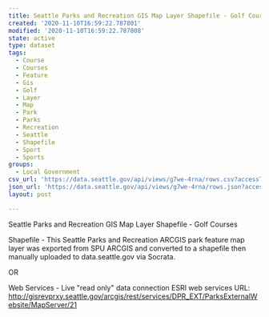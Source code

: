```yaml
---
title: Seattle Parks and Recreation GIS Map Layer Shapefile - Golf Courses
created: '2020-11-10T16:59:22.787801'
modified: '2020-11-10T16:59:22.787808'
state: active
type: dataset
tags:
  - Course
  - Courses
  - Feature
  - Gis
  - Golf
  - Layer
  - Map
  - Park
  - Parks
  - Recreation
  - Seattle
  - Shapefile
  - Sport
  - Sports
groups:
  - Local Government
csv_url: 'https://data.seattle.gov/api/views/g7we-4rna/rows.csv?accessType=DOWNLOAD'
json_url: 'https://data.seattle.gov/api/views/g7we-4rna/rows.json?accessType=DOWNLOAD'
layout: post

---
```

Seattle Parks and Recreation GIS Map Layer Shapefile - Golf Courses

Shapefile - This Seattle Parks and Recreation ARCGIS park feature map layer was exported from SPU ARCGIS and converted to a shapefile then manually uploaded to data.seattle.gov via Socrata.

OR

Web Services - Live "read only" data connection ESRI web services URL: http://gisrevprxy.seattle.gov/arcgis/rest/services/DPR_EXT/ParksExternalWebsite/MapServer/21
